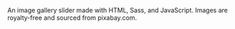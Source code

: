 An image gallery slider made with HTML, Sass, and JavaScript. Images are royalty-free and sourced from pixabay.com.